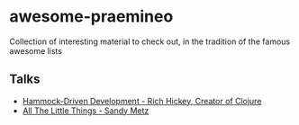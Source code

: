 # awesome-praemineo
Collection of interesting material to check out, in the tradition of the famous awesome lists

## Talks
* [Hammock-Driven Development - Rich Hickey, Creator of Clojure](https://www.youtube.com/watch?v=f84n5oFoZBc)
* [All The Little Things - Sandy Metz](https://www.youtube.com/watch?v=8bZh5LMaSmE)
